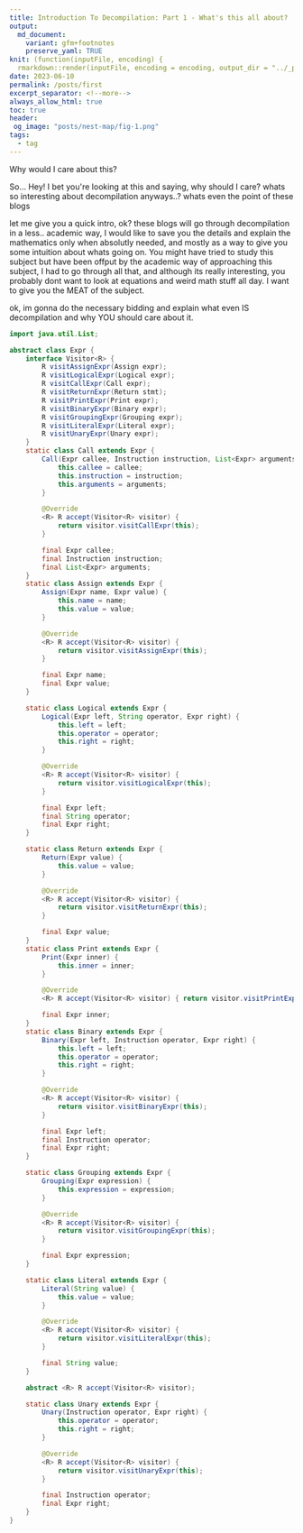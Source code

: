 ```yaml
---
title: Introduction To Decompilation: Part 1 - What's this all about?
output:
  md_document:
    variant: gfm+footnotes
    preserve_yaml: TRUE
knit: (function(inputFile, encoding) {
  rmarkdown::render(inputFile, encoding = encoding, output_dir = "../_posts") })
date: 2023-06-10
permalink: /posts/first
excerpt_separator: <!--more-->
always_allow_html: true
toc: true
header:
 og_image: "posts/nest-map/fig-1.png"
tags:
  - tag
---
```


Why would I care about this?
<!--more-->

So... Hey!
I bet you're looking at this and saying, why should I care? 
whats so interesting about decompilation anyways..?
whats even the point of these blogs

let me give you a quick intro, ok?
these blogs will go through decompilation in a less.. academic way, 
I would like to save you the details and explain the mathematics only when absolutly needed, 
and mostly as a way to give you some intuition about whats going on.
You might have tried to study this subject but have been offput by the academic way of approaching this subject,
I had to go through all that, and although its really interesting, you probably dont want to look at equations and weird math stuff all day.
I want to give you the MEAT of the subject.

ok, im gonna do the necessary bidding and explain what even IS decompilation and why YOU should care about it.

```java
import java.util.List;

abstract class Expr {
    interface Visitor<R> {
        R visitAssignExpr(Assign expr);
        R visitLogicalExpr(Logical expr);
        R visitCallExpr(Call expr);
        R visitReturnExpr(Return stmt);
        R visitPrintExpr(Print expr);
        R visitBinaryExpr(Binary expr);
        R visitGroupingExpr(Grouping expr);
        R visitLiteralExpr(Literal expr);
        R visitUnaryExpr(Unary expr);
    }
    static class Call extends Expr {
        Call(Expr callee, Instruction instruction, List<Expr> arguments) {
            this.callee = callee;
            this.instruction = instruction;
            this.arguments = arguments;
        }

        @Override
        <R> R accept(Visitor<R> visitor) {
            return visitor.visitCallExpr(this);
        }

        final Expr callee;
        final Instruction instruction;
        final List<Expr> arguments;
    }
    static class Assign extends Expr {
        Assign(Expr name, Expr value) {
            this.name = name;
            this.value = value;
        }

        @Override
        <R> R accept(Visitor<R> visitor) {
            return visitor.visitAssignExpr(this);
        }

        final Expr name;
        final Expr value;
    }

    static class Logical extends Expr {
        Logical(Expr left, String operator, Expr right) {
            this.left = left;
            this.operator = operator;
            this.right = right;
        }

        @Override
        <R> R accept(Visitor<R> visitor) {
            return visitor.visitLogicalExpr(this);
        }

        final Expr left;
        final String operator;
        final Expr right;
    }

    static class Return extends Expr {
        Return(Expr value) {
            this.value = value;
        }

        @Override
        <R> R accept(Visitor<R> visitor) {
            return visitor.visitReturnExpr(this);
        }

        final Expr value;
    }
    static class Print extends Expr {
        Print(Expr inner) {
            this.inner = inner;
        }

        @Override
        <R> R accept(Visitor<R> visitor) { return visitor.visitPrintExpr(this); }

        final Expr inner;
    }
    static class Binary extends Expr {
        Binary(Expr left, Instruction operator, Expr right) {
            this.left = left;
            this.operator = operator;
            this.right = right;
        }

        @Override
        <R> R accept(Visitor<R> visitor) {
            return visitor.visitBinaryExpr(this);
        }

        final Expr left;
        final Instruction operator;
        final Expr right;
    }

    static class Grouping extends Expr {
        Grouping(Expr expression) {
            this.expression = expression;
        }

        @Override
        <R> R accept(Visitor<R> visitor) {
            return visitor.visitGroupingExpr(this);
        }

        final Expr expression;
    }

    static class Literal extends Expr {
        Literal(String value) {
            this.value = value;
        }

        @Override
        <R> R accept(Visitor<R> visitor) {
            return visitor.visitLiteralExpr(this);
        }

        final String value;
    }

    abstract <R> R accept(Visitor<R> visitor);

    static class Unary extends Expr {
        Unary(Instruction operator, Expr right) {
            this.operator = operator;
            this.right = right;
        }

        @Override
        <R> R accept(Visitor<R> visitor) {
            return visitor.visitUnaryExpr(this);
        }

        final Instruction operator;
        final Expr right;
    }
}
```
